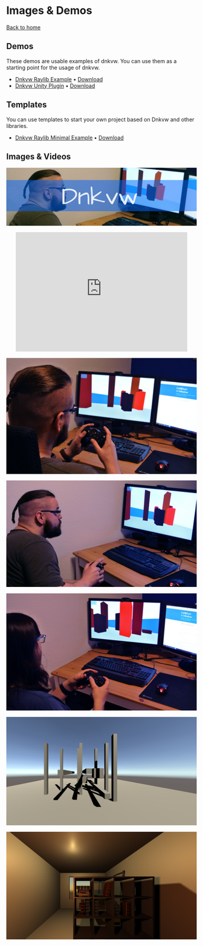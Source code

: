 # Images & Demos
[Back to home](../)

## Demos
These demos are usable examples of dnkvw. You can use them as a starting point for the usage of dnkvw.

* [Dnkvw Raylib Example](https://github.com/DaNiKhan-GbR/Dnkvw-Raylib-Example) • [Download](https://github.com/DaNiKhan-GbR/Dnkvw-Raylib-Example/releases)
* [Dnkvw Unity Plugin](https://github.com/DaNiKhan-GbR/Dnkvw-Unity-Plugin) • [Download](https://github.com/DaNiKhan-GbR/Dnkvw-Unity-Plugin/releases)

## Templates
You can use templates to start your own project based on Dnkvw and other libraries.

* [Dnkvw Raylib Minimal Example](https://github.com/DaNiKhan-GbR/Dnkvw-Raylib-Minimal-Example) • [Download](https://github.com/DaNiKhan-GbR/Dnkvw-Raylib-Minimal-Example/releases)

## Images & Videos

![Teaser](../teaser.jpg)

<p align="center">
    <iframe 
        width="90%"
        height="315"
        src="https://www.youtube-nocookie.com/embed/j2izIeZ40t4?rel=0&showinfo=0" 
        frameborder="0" 
        allow="accelerometer; autoplay; encrypted-media; gyroscope; picture-in-picture" 
        allowfullscreen
    ></iframe>
</p>

![Image 1](dnkvw1.jpg)

![Image 2](dnkvw2.jpg)

![Image 3](dnkvw3.jpg)

![Image 4](dnkvw4.jpg)

![Image 5](dnkvw5.jpg)
